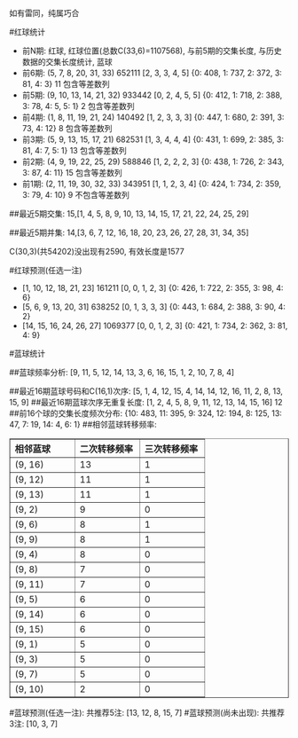 <!-- 
.. title: 双色球2014015期(2014-02-13)数据分析报告
.. slug: slott-2014015-2014-02-13-report
.. date: 2014-02-14 08:00:00 UTC+08:00
.. tags: Lottery
.. link: 
.. description: 
.. type: text
-->

如有雷同，纯属巧合

<!-- TEASER_END-->

#红球统计

- 前N期: 红球, 红球位置(总数C(33,6)=1107568), 与前5期的交集长度, 与历史数据的交集长度统计, 蓝球
- 前6期: (5, 7, 8, 20, 31, 33) 652111 [2, 3, 3, 4, 5] {0: 408, 1: 737, 2: 372, 3: 81, 4: 3} 11 包含等差数列
- 前5期: (9, 10, 13, 14, 21, 32) 933442 [0, 2, 4, 5, 5] {0: 412, 1: 718, 2: 388, 3: 78, 4: 5, 5: 1} 2 包含等差数列
- 前4期: (1, 8, 11, 19, 21, 24) 140492 [1, 2, 3, 3, 3] {0: 447, 1: 680, 2: 391, 3: 73, 4: 12} 8 包含等差数列
- 前3期: (5, 9, 13, 15, 17, 21) 682531 [1, 3, 4, 4, 4] {0: 431, 1: 699, 2: 385, 3: 81, 4: 7, 5: 1} 13 包含等差数列
- 前2期: (4, 9, 19, 22, 25, 29) 588846 [1, 2, 2, 2, 3] {0: 438, 1: 726, 2: 343, 3: 87, 4: 11} 15 包含等差数列
- 前1期: (2, 11, 19, 30, 32, 33) 343951 [1, 1, 2, 3, 4] {0: 424, 1: 734, 2: 359, 3: 79, 4: 10} 9 不包含等差数列

##最近5期交集:
15,[1, 4, 5, 8, 9, 10, 13, 14, 15, 17, 21, 22, 24, 25, 29]

##最近5期并集:
14,[3, 6, 7, 12, 16, 18, 20, 23, 26, 27, 28, 31, 34, 35]

C(30,3)(共54202)没出现有2590, 
有效长度是1577

#红球预测(任选一注)

- [1, 10, 12, 18, 21, 23] 161211 [0, 0, 1, 2, 3] {0: 426, 1: 722, 2: 355, 3: 98, 4: 6}
- [5, 6, 9, 13, 20, 31] 638252 [0, 1, 3, 3, 3] {0: 443, 1: 684, 2: 388, 3: 90, 4: 2}
- [14, 15, 16, 24, 26, 27] 1069377 [0, 0, 1, 2, 3] {0: 421, 1: 734, 2: 362, 3: 81, 4: 9}

#蓝球统计

##蓝球频率分析:
[9, 11, 5, 12, 14, 13, 3, 6, 16, 15, 1, 2, 10, 7, 8, 4]

##最近16期蓝球号码和C(16,1)次序:
[5, 1, 4, 12, 15, 4, 14, 14, 12, 16, 11, 2, 8, 13, 15, 9]
##最近16期蓝球次序无重复长度:
[1, 2, 4, 5, 8, 9, 11, 12, 13, 14, 15, 16] 12
##前16个球的交集长度频次分布:
{10: 483, 11: 395, 9: 324, 12: 194, 8: 125, 13: 47, 7: 19, 14: 4, 6: 1}
##相邻蓝球转移频率:
<table border="1" class="table table-striped dataframe">
  <thead>
    <tr style="text-align: left;">
      <th style="min-width: 100px;">相邻蓝球</th>
      <th style="min-width: 100px;">二次转移频率</th>
      <th style="min-width: 100px;">三次转移频率</th>
    </tr>
  </thead>
  <tbody>
    <tr>
      <td> (9, 16)</td>
      <td> 13</td>
      <td> 1</td>
    </tr>
    <tr>
      <td> (9, 12)</td>
      <td> 11</td>
      <td> 1</td>
    </tr>
    <tr>
      <td> (9, 13)</td>
      <td> 11</td>
      <td> 1</td>
    </tr>
    <tr>
      <td>  (9, 2)</td>
      <td>  9</td>
      <td> 0</td>
    </tr>
    <tr>
      <td>  (9, 6)</td>
      <td>  8</td>
      <td> 1</td>
    </tr>
    <tr>
      <td>  (9, 9)</td>
      <td>  8</td>
      <td> 1</td>
    </tr>
    <tr>
      <td>  (9, 4)</td>
      <td>  8</td>
      <td> 0</td>
    </tr>
    <tr>
      <td>  (9, 8)</td>
      <td>  7</td>
      <td> 0</td>
    </tr>
    <tr>
      <td> (9, 11)</td>
      <td>  7</td>
      <td> 0</td>
    </tr>
    <tr>
      <td>  (9, 5)</td>
      <td>  6</td>
      <td> 0</td>
    </tr>
    <tr>
      <td> (9, 14)</td>
      <td>  6</td>
      <td> 0</td>
    </tr>
    <tr>
      <td> (9, 15)</td>
      <td>  6</td>
      <td> 0</td>
    </tr>
    <tr>
      <td>  (9, 1)</td>
      <td>  5</td>
      <td> 0</td>
    </tr>
    <tr>
      <td>  (9, 3)</td>
      <td>  5</td>
      <td> 0</td>
    </tr>
    <tr>
      <td>  (9, 7)</td>
      <td>  5</td>
      <td> 0</td>
    </tr>
    <tr>
      <td> (9, 10)</td>
      <td>  2</td>
      <td> 0</td>
    </tr>
  </tbody>
</table>
#蓝球预测(任选一注):
共推荐5注: [13, 12, 8, 15, 7]
#蓝球预测(尚未出现):
共推荐3注: [10, 3, 7]

